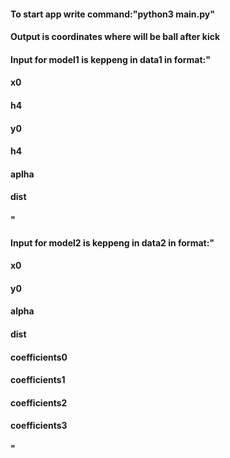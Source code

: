 #### To start app write command:"python3 main.py"
#### Output is coordinates where will be ball after kick
#### Input for model1 is keppeng in data1 in format:"
#### x0
#### h4
#### y0
#### h4
#### aplha
#### dist
#### "

#### Input for model2 is keppeng in data2 in format:"
#### x0
#### y0
#### alpha
#### dist
#### coefficients0
#### coefficients1
#### coefficients2
#### coefficients3
#### "
